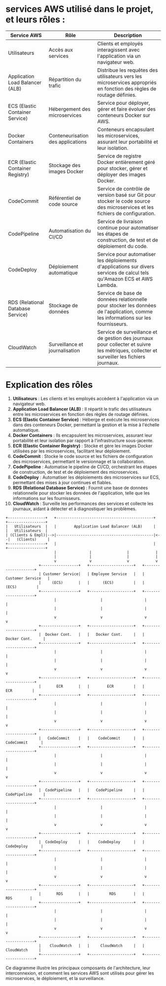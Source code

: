 
# services AWS utilisé dans le projet, et leurs rôles : 

| **Service AWS**                | **Rôle**                                                         | **Description**                                                                                                                                       |
|--------------------------------|------------------------------------------------------------------|-------------------------------------------------------------------------------------------------------------------------------------------------------|
| Utilisateurs                   | Accès aux services                                               | Clients et employés interagissent avec l'application via un navigateur web.                                                                            |
| Application Load Balancer (ALB)| Répartition du trafic                                            | Distribue les requêtes des utilisateurs vers les microservices appropriés en fonction des règles de routage définies.                                   |
| ECS (Elastic Container Service)| Hébergement des microservices                                    | Service pour déployer, gérer et faire évoluer des conteneurs Docker sur AWS.                                                                            |
| Docker Containers              | Conteneurisation des applications                                | Conteneurs encapsulant les microservices, assurant leur portabilité et leur isolation.                                                                 |
| ECR (Elastic Container Registry)| Stockage des images Docker                                      | Service de registre Docker entièrement géré pour stocker, gérer et déployer des images Docker.                                                         |
| CodeCommit                     | Référentiel de code source                                       | Service de contrôle de version basé sur Git pour stocker le code source des microservices et les fichiers de configuration.                            |
| CodePipeline                   | Automatisation du CI/CD                                          | Service de livraison continue pour automatiser les étapes de construction, de test et de déploiement du code.                                          |
| CodeDeploy                     | Déploiement automatique                                          | Service pour automatiser les déploiements d'applications sur divers services de calcul tels qu'Amazon ECS et AWS Lambda.                                |
| RDS (Relational Database Service)| Stockage de données                                            | Service de base de données relationnelle pour stocker les données de l'application, comme les informations sur les fournisseurs.                       |
| CloudWatch                     | Surveillance et journalisation                                   | Service de surveillance et de gestion des journaux pour collecter et suivre les métriques, collecter et surveiller les fichiers journaux.              |

# Explication des rôles

1. **Utilisateurs** : Les clients et les employés accèdent à l'application via un navigateur web.
2. **Application Load Balancer (ALB)** : Il répartit le trafic des utilisateurs entre les microservices en fonction des règles de routage définies.
3. **ECS (Elastic Container Service)** : Héberge et exécute les microservices dans des conteneurs Docker, permettant la gestion et la mise à l'échelle automatique.
4. **Docker Containers** : Ils encapsulent les microservices, assurant leur portabilité et leur isolation par rapport à l'infrastructure sous-jacente.
5. **ECR (Elastic Container Registry)** : Stocke et gère les images Docker utilisées par les microservices, facilitant leur déploiement.
6. **CodeCommit** : Stocke le code source et les fichiers de configuration des microservices, permettant le versionnage et la collaboration.
7. **CodePipeline** : Automatise le pipeline de CI/CD, orchestrant les étapes de construction, de test et de déploiement des microservices.
8. **CodeDeploy** : Automatiser les déploiements des microservices sur ECS, permettant des mises à jour continues et fiables.
9. **RDS (Relational Database Service)** : Fournit une base de données relationnelle pour stocker les données de l'application, telle que les informations sur les fournisseurs.
10. **CloudWatch** : Surveille les performances des services et collecte les journaux, aidant à détecter et à diagnostiquer les problèmes.

```
+-----------------+   +--------------------------------------------+   +-----------------+
|   Utilisateurs  |   |        Application Load Balancer (ALB)     |   |   Utilisateurs  |
| (Clients & Empl)|-->|--------------------------------------------|<--|   (Clients)     |
+-----------------+   |                                            |   +-----------------+
                      |               |                |            |
                      |               |                |            |
                      v               v                v            v
               +-----------------+   +--------------------+   +--------------------+
               | Customer Service|   | Employee Service   |   | Customer Service   |
               |     (ECS)       |   |      (ECS)         |   |      (ECS)         |
               +-----------------+   +--------------------+   +--------------------+
                      |                    |                   |           |
                      |                    |                   |           |
                      v                    v                   v           v
               +-----------------+   +--------------------+   +--------------------+
               |  Docker Cont.   |   |   Docker Cont.     |   |   Docker Cont.     |
               +-----------------+   +--------------------+   +--------------------+
                      |                    |                   |           |
                      |                    |                   |           |
                      v                    v                   v           v
               +-----------------+   +--------------------+   +--------------------+
               |       ECR       |   |        ECR         |   |        ECR         |
               +-----------------+   +--------------------+   +--------------------+
                      |                    |                   |           |
                      |                    |                   |           |
                      v                    v                   v           v
               +-----------------+   +--------------------+   +--------------------+
               |   CodeCommit    |   |    CodeCommit      |   |    CodeCommit      |
               +-----------------+   +--------------------+   +--------------------+
                      |                    |                   |           |
                      |                    |                   |           |
                      v                    v                   v           v
               +-----------------+   +--------------------+   +--------------------+
               |  CodePipeline   |   |   CodePipeline     |   |   CodePipeline     |
               +-----------------+   +--------------------+   +--------------------+
                      |                    |                   |           |
                      |                    |                   |           |
                      v                    v                   v           v
               +-----------------+   +--------------------+   +--------------------+
               |  CodeDeploy     |   |    CodeDeploy      |   |    CodeDeploy      |
               +-----------------+   +--------------------+   +--------------------+
                      |                    |                   |           |
                      |                    |                   |           |
                      v                    v                   v           v
               +-----------------+   +--------------------+   +--------------------+
               |       RDS       |   |         RDS        |   |         RDS        |
               +-----------------+   +--------------------+   +--------------------+
                      |                    |                   |           |
                      |                    |                   |           |
                      v                    v                   v           v
               +-----------------+   +--------------------+   +--------------------+
               |    CloudWatch   |   |     CloudWatch     |   |     CloudWatch     |
               +-----------------+   +--------------------+   +--------------------+
```

Ce diagramme illustre les principaux composants de l'architecture, leur interconnexion, et comment les services AWS sont utilisés pour gérer les microservices, le déploiement, et la surveillance.
